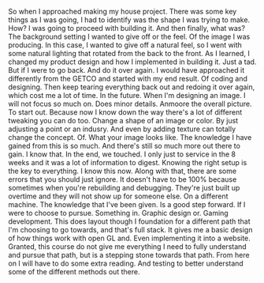 So when I approached making my house project. There was some key things as I was going, I had to identify was the shape I was trying to make. How? I was going to proceed with building it. And then finally, what was? The background setting I wanted to give off or the feel. Of the image I was producing. In this case, I wanted to give off a natural feel, so I went with some natural lighting that rotated from the back to the front. As I learned, I changed my product design and how I implemented in building it. Just a tad. But if I were to go back. And do it over again. I would have approached it differently from the GETCO and started with my end result. Of coding and designing. Then keep tearing everything back out and redoing it over again, which cost me a lot of time. In the future. When I'm designing an image. I will not focus so much on. Does minor details. Anmoore the overall picture. To start out. Because now I know down the way there's a lot of different tweaking you can do too. Change a shape of an image or color. By just adjusting a point or an indusry. And even by adding texture can totally change the concept. Of. What your image looks like.
The knowledge I have gained from this is so much. And there's still so much more out there to gain. I know that. In the end, we touched. I only just to service in the 8 weeks and it was a lot of information to digest. Knowing the right setup is the key to everything. I know this now. Along with that, there are some errors that you should just ignore. It doesn't have to be 100% because sometimes when you're rebuilding and debugging. They're just built up overtime and they will not show up for someone else. On a different machine. The knowledge that I've been given. Is a good step forward. If I were to choose to pursue. Something in. Graphic design or. Gaming development. This does layout though I foundation for a different path that I'm choosing to go towards, and that's full stack. It gives me a basic design of how things work with open GL and. Even implementing it into a website. Granted, this course do not give me everything I need to fully understand and pursue that path, but is a stepping stone towards that path. From here on I will have to do some extra reading. And testing to better understand some of the different methods out there.
